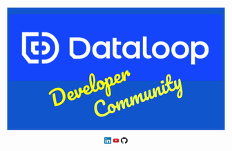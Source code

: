 <p align="center">
  <a href="https://dataloop.ai/" target="_blank" rel="noreferrer noopener">
  <img width="700" src="https://github.com/dataloop-ai-apps/.github/blob/main/logo-dev-comm.png"></a>
</p>

<div align="center">
  <a href="https://www.linkedin.com/company/dataloop/about/" target="_blank" rel="noreferrer noopener">
    <img src="https://github.com/dataloop-ai-apps/.github/blob/main/LinkedIn.png" width="3%" alt="LinkedIn"></a>
  <a href="https://www.youtube.com/channel/UCCvp-nw5mK9bb9lDNcD6fgw/featured" target="_blank" rel="noreferrer noopener">
    <img src="https://github.com/dataloop-ai-apps/.github/blob/main/YouTube.jpeg" width="3%" alt="YouTube"></a>
  <a href="https://github.com/dataloop-ai-apps" target="_blank" rel="noreferrer noopener">
    <img src="https://github.com/dataloop-ai-apps/.github/blob/main/GitHub.png" width="3%" alt="GitHub"></a>
</div>
